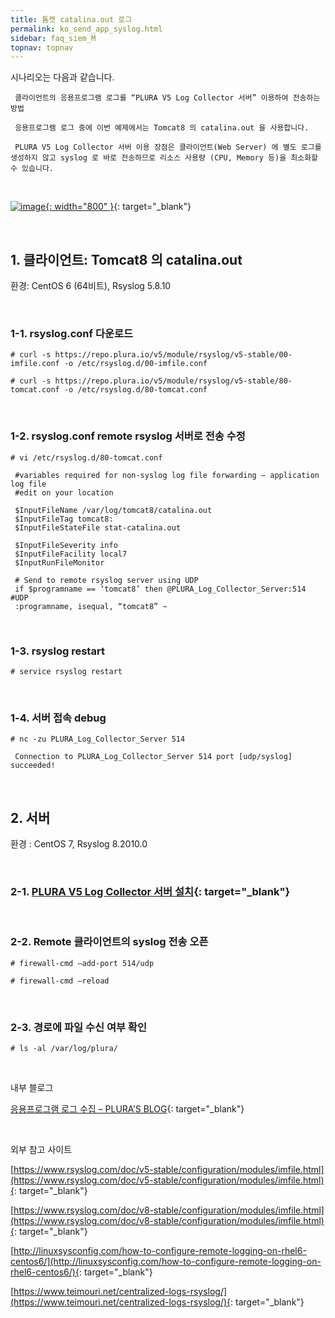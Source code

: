 ```yaml
---
title: 톰캣 catalina.out 로그
permalink: ko_send_app_syslog.html
sidebar: faq_siem_M
topnav: topnav
---
```


시나리오는 다음과 같습니다.

     클라이언트의 응용프로그램 로그를 “PLURA V5 Log Collector 서버” 이용하여 전송하는 방법

     응용프로그램 로그 중에 이번 예제에서는 Tomcat8 의 catalina.out 을 사용합니다.

     PLURA V5 Log Collector 서버 이용 장점은 클라이언트(Web Server) 에 별도 로그를 생성하지 않고 syslog 로 바로 전송하므로 리소스 사용량 (CPU, Memory 등)을 최소화할 수 있습니다.

<br />

 [![image](/docs/images/Additianal/send/1.png){: width="800" }](/docs/images/Additianal/send/1.png){: target="_blank"}

<br />

## 1. 클라이언트: Tomcat8 의 catalina.out

 환경: CentOS 6 (64비트), Rsyslog 5.8.10

<br /> 

### 1-1. rsyslog.conf 다운로드

`# curl -s https://repo.plura.io/v5/module/rsyslog/v5-stable/00-imfile.conf -o /etc/rsyslog.d/00-imfile.conf`

`# curl -s https://repo.plura.io/v5/module/rsyslog/v5-stable/80-tomcat.conf -o /etc/rsyslog.d/80-tomcat.conf`

<br />

### 1-2. rsyslog.conf remote rsyslog 서버로 전송 수정

`# vi /etc/rsyslog.d/80-tomcat.conf`

     #variables required for non-syslog log file forwarding – application log file
     #edit on your location

     $InputFileName /var/log/tomcat8/catalina.out
     $InputFileTag tomcat8:
     $InputFileStateFile stat-catalina.out

     $InputFileSeverity info
     $InputFileFacility local7
     $InputRunFileMonitor

     # Send to remote rsyslog server using UDP
     if $programname == ‘tomcat8’ then @PLURA_Log_Collector_Server:514 #UDP
     :programname, isequal, “tomcat8” ~

<br />

### 1-3. rsyslog restart

`# service rsyslog restart`

<br />

### 1-4. 서버 접속 debug

`# nc -zu PLURA_Log_Collector_Server 514`

     Connection to PLURA_Log_Collector_Server 514 port [udp/syslog] succeeded!

<br />

## 2. 서버

 환경 : CentOS 7, Rsyslog 8.2010.0

<br />

### 2-1. [PLURA V5 Log Collector 서버 설치](https://qubitsec.github.io/ko_logcol_application.html){: target="_blank"}

<br />

### 2-2. Remote 클라이언트의 syslog 전송 오픈

`# firewall-cmd –add-port 514/udp`

`# firewall-cmd –reload`

<br />

### 2-3. 경로에 파일 수신 여부 확인

`# ls -al /var/log/plura/`

<br />

내부 블로그

[응용프로그램 로그 수집 – PLURA’S BLOG](https://qubitsec.github.io/ko_rsys_log.html){: target="_blank"}

<br />

외부 참고 사이트

[https://www.rsyslog.com/doc/v5-stable/configuration/modules/imfile.html](https://www.rsyslog.com/doc/v5-stable/configuration/modules/imfile.html){: target="_blank"}

[https://www.rsyslog.com/doc/v8-stable/configuration/modules/imfile.html](https://www.rsyslog.com/doc/v8-stable/configuration/modules/imfile.html){: target="_blank"}

[http://linuxsysconfig.com/how-to-configure-remote-logging-on-rhel6-centos6/](http://linuxsysconfig.com/how-to-configure-remote-logging-on-rhel6-centos6/){: target="_blank"}

[https://www.teimouri.net/centralized-logs-rsyslog/](https://www.teimouri.net/centralized-logs-rsyslog/){: target="_blank"}

 